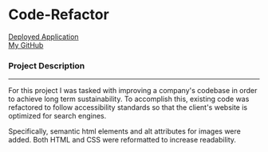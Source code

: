 # Code-Refactor

[Deployed Application](https://asharma1398.github.io/Code-Refactor/)
<br>
[My GitHub](https://github.com/asharma1398)

### Project Description 
***

For this project I was tasked with improving a company's codebase in order to achieve long term sustainability. To accomplish this, existing code was refactored to follow accessibility standards so that the client's website is optimized for search engines. 

Specifically, semantic html elements and alt attributes for images were added. Both HTML and CSS were reformatted to increase readability. 
